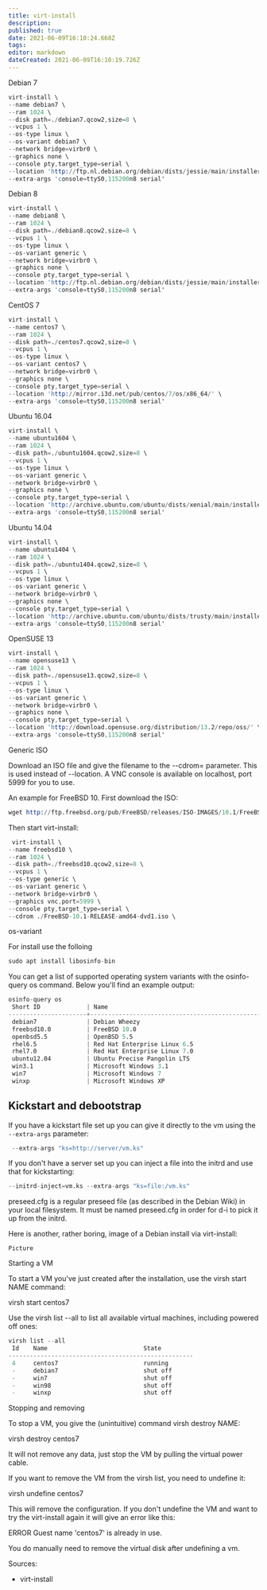 ```yaml
---
title: virt-install
description: 
published: true
date: 2021-06-09T16:10:24.668Z
tags: 
editor: markdown
dateCreated: 2021-06-09T16:10:19.726Z
---
```


Debian 7

```s
virt-install \
--name debian7 \
--ram 1024 \
--disk path=./debian7.qcow2,size=8 \
--vcpus 1 \
--os-type linux \
--os-variant debian7 \
--network bridge=virbr0 \
--graphics none \
--console pty,target_type=serial \
--location 'http://ftp.nl.debian.org/debian/dists/jessie/main/installer-amd64/' \
--extra-args 'console=ttyS0,115200n8 serial'
```

Debian 8

```s
virt-install \
--name debian8 \
--ram 1024 \
--disk path=./debian8.qcow2,size=8 \
--vcpus 1 \
--os-type linux \
--os-variant generic \
--network bridge=virbr0 \
--graphics none \
--console pty,target_type=serial \
--location 'http://ftp.nl.debian.org/debian/dists/jessie/main/installer-amd64/' \
--extra-args 'console=ttyS0,115200n8 serial'
```

CentOS 7

```s
virt-install \
--name centos7 \
--ram 1024 \
--disk path=./centos7.qcow2,size=8 \
--vcpus 1 \
--os-type linux \
--os-variant centos7 \
--network bridge=virbr0 \
--graphics none \
--console pty,target_type=serial \
--location 'http://mirror.i3d.net/pub/centos/7/os/x86_64/' \
--extra-args 'console=ttyS0,115200n8 serial'
```

Ubuntu 16.04

```s
virt-install \
--name ubuntu1604 \
--ram 1024 \
--disk path=./ubuntu1604.qcow2,size=8 \
--vcpus 1 \
--os-type linux \
--os-variant generic \
--network bridge=virbr0 \
--graphics none \
--console pty,target_type=serial \
--location 'http://archive.ubuntu.com/ubuntu/dists/xenial/main/installer-amd64/' \
--extra-args 'console=ttyS0,115200n8 serial'
```

Ubuntu 14.04

```s
virt-install \
--name ubuntu1404 \
--ram 1024 \
--disk path=./ubuntu1404.qcow2,size=8 \
--vcpus 1 \
--os-type linux \
--os-variant generic \
--network bridge=virbr0 \
--graphics none \
--console pty,target_type=serial \
--location 'http://archive.ubuntu.com/ubuntu/dists/trusty/main/installer-amd64/' \
--extra-args 'console=ttyS0,115200n8 serial'
```

OpenSUSE 13

```s
virt-install \
--name opensuse13 \
--ram 1024 \
--disk path=./opensuse13.qcow2,size=8 \
--vcpus 1 \
--os-type linux \
--os-variant generic \
--network bridge=virbr0 \
--graphics none \
--console pty,target_type=serial \
--location 'http://download.opensuse.org/distribution/13.2/repo/oss/' \
--extra-args 'console=ttyS0,115200n8 serial'
```

Generic ISO

Download an ISO file and give the filename to the --cdrom= parameter. This is used instead of --location. A VNC console is available on localhost, port 5999 for you to use.

An example for FreeBSD 10. First download the ISO:

```s
wget http://ftp.freebsd.org/pub/FreeBSD/releases/ISO-IMAGES/10.1/FreeBSD-10.1-RELEASE-amd64-dvd1.iso
```

Then start virt-install:

```s
 virt-install \
--name freebsd10 \
--ram 1024 \
--disk path=./freebsd10.qcow2,size=8 \
--vcpus 1 \
--os-type generic \
--os-variant generic \
--network bridge=virbr0 \
--graphics vnc,port=5999 \
--console pty,target_type=serial \
--cdrom ./FreeBSD-10.1-RELEASE-amd64-dvd1.iso \
```

os-variant

For install use the folloing

```s
sudo apt install libosinfo-bin
```

You can get a list of supported operating system variants with the osinfo-query os command. Below you'll find an example output:

```s
osinfo-query os
 Short ID             | Name                                               | Version  | ID                                      
----------------------+----------------------------------------------------+----------+-----------------------------------------
 debian7              | Debian Wheezy                                      | 7        | http://debian.org/debian/7              
 freebsd10.0          | FreeBSD 10.0                                       | 10.0     | http://freebsd.org/freebsd/10.0         
 openbsd5.5           | OpenBSD 5.5                                        | 5.5      | http://openbsd.org/openbsd/5.5          
 rhel6.5              | Red Hat Enterprise Linux 6.5                       | 6.5      | http://redhat.com/rhel/6.5              
 rhel7.0              | Red Hat Enterprise Linux 7.0                       | 7.0      | http://redhat.com/rhel/7.0              
 ubuntu12.04          | Ubuntu Precise Pangolin LTS                        | 12.04    | http://ubuntu.com/ubuntu/12.04          
 win3.1               | Microsoft Windows 3.1                              | 3.1      | http://microsoft.com/win/3.1            
 win7                 | Microsoft Windows 7                                | 6.1      | http://microsoft.com/win/7              
 winxp                | Microsoft Windows XP                               | 5.1      | http://microsoft.com/win/xp  
```

## Kickstart and debootstrap

If you have a kickstart file set up you can give it directly to the vm using the `--extra-args` parameter:

```s
 --extra-args "ks=http://server/vm.ks"
```

If you don't have a server set up you can inject a file into the initrd and use that for kickstarting:

```s
--initrd-inject=vm.ks --extra-args "ks=file:/vm.ks"
```

preseed.cfg is a regular preseed file (as described in the Debian Wiki) in your local filesystem. It must be named preseed.cfg in order for d-i to pick it up from the initrd.

Here is another, rather boring, image of a Debian install via virt-install:

```Picture```

Starting a VM

To start a VM you've just created after the installation, use the virsh start NAME command:

virsh start centos7

Use the virsh list --all to list all available virtual machines, including powered off ones:

```s
virsh list --all
 Id    Name                           State
----------------------------------------------------
 4     centos7                        running
 -     debian7                        shut off
 -     win7                           shut off
 -     win98                          shut off
 -     winxp                          shut off
```

Stopping and removing

To stop a VM, you give the (unintuitive) command virsh destroy NAME:

virsh destroy centos7

It will not remove any data, just stop the VM by pulling the virtual power cable.

If you want to remove the VM from the virsh list, you need to undefine it:

virsh undefine centos7

This will remove the configuration. If you don't undefine the VM and want to try the virt-install again it will give an error like this:

ERROR  Guest name 'centos7' is already in use.

You do manually need to remove the virtual disk after undefining a vm.

Sources:

* virt-install